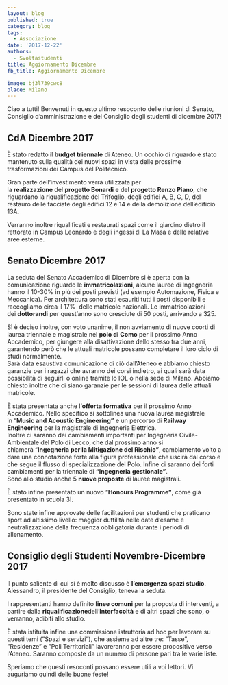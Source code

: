 ```yaml
---
layout: blog
published: true
category: blog
tags:
  - Associazione
date: '2017-12-22'
authors:
  - Svoltastudenti
title: Aggiornamento Dicembre
fb_title: Aggiornamento Dicembre

image: bj3l739cwc8
place: Milano
---
```


Ciao a tutti! Benvenuti in questo ultimo resoconto delle riunioni di Senato, Consiglio d’amministrazione e del Consiglio degli studenti di dicembre 2017!

CdA Dicembre 2017
-----------------

È stato redatto il **budget triennale** di Ateneo. Un occhio di riguardo è stato mantenuto sulla qualità dei nuovi spazi in vista delle prossime trasformazioni dei Campus del Politecnico.

Gran parte dell’investimento verrà utilizzata per la **realizzazione** del **progetto Bonardi** e del **progetto Renzo Piano**, che riguardano la riqualificazione del Trifoglio, degli edifici A, B, C, D, del restauro delle facciate degli edifici 12 e 14 e della demolizione dell’edificio 13A.

Verranno inoltre riqualificati e restaurati spazi come il giardino dietro il rettorato in Campus Leonardo e degli ingessi di La Masa e delle relative aree esterne.

Senato Dicembre 2017
--------------------

La seduta del Senato Accademico di Dicembre si è aperta con la comunicazione riguardo le **immatricolazioni**, alcune lauree di Ingegneria hanno il 10-30% in più dei posti previsti (ad esempio Automazione, Fisica e Meccanica). Per architettura sono stati esauriti tutti i posti disponibili e raccogliamo circa il 17%  delle matricole nazionali. Le immatricolazioni dei **dottorandi** per quest’anno sono cresciute di 50 posti, arrivando a 325.

Sì è deciso inoltre, con voto unanime, il non avviamento di nuove coorti di laurea triennale e magistrale nel **polo di Como** per il prossimo Anno Accademico, per giungere alla disattivazione dello stesso tra due anni, garantendo però che le attuali matricole possano completare il loro ciclo di studi normalmente.   
Sarà data esaustiva comunicazione di ciò dall’Ateneo e abbiamo chiesto garanzie per i ragazzi che avranno dei corsi indietro, ai quali sarà data possibilità di seguirli o online tramite lo IOL o nella sede di Milano. Abbiamo chiesto inoltre che ci siano garanzie per le sessioni di laurea delle attuali matricole.

È stata presentata anche l’**offerta formativa** per il prossimo Anno Accademico. Nello specifico si sottolinea una nuova laurea magistrale in “**Music and Acoustic Engineering”** e un percorso di **Railway Engineering** per la magistrale di Ingegneria Elettrica.   
Inoltre ci saranno dei cambiamenti importanti per Ingegneria Civile-Ambientale del Polo di Lecco, che dal prossimo anno si chiamerà “**Ingegneria per la Mitigazione del Rischio”**, cambiamento volto a dare una connotazione forte alla figura professionale che uscirà dal corso e che segue il flusso di specializzazione del Polo. Infine ci saranno dei forti cambiamenti per la triennale di **“Ingegneria** **gestionale”**.   
Sono allo studio anche 5 **nuove proposte** di lauree magistrali.

È stato infine presentato un nuovo “**Honours Programme”**, come già presentato in scuola 3I.

Sono state infine approvate delle facilitazioni per studenti che praticano sport ad altissimo livello: maggior duttilità nelle date d’esame e neutralizzazione della frequenza obbligatoria durante i periodi di allenamento.

**Consiglio degli Studenti Novembre-Dicembre 2017**
---------------------------------------------------

Il punto saliente di cui si è molto discusso è **l’emergenza spazi studio**. Alessandro, il presidente del Consiglio, teneva la seduta.

I rappresentanti hanno definito **linee comuni** per la proposta di interventi, a partire dalla **riqualificazione**dell’**Interfacoltà** e di altri spazi che sono, o verranno, adibiti allo studio.

È stata istituita infine una commissione istruttoria ad hoc per lavorare su questi temi (”Spazi e servizi”), che assieme ad altre tre: ”Tasse”, ”Residenze” e ”Poli Territoriali” lavoreranno per essere propositive verso l’Ateneo. Saranno composte da un numero di persone pari tra le varie liste.

Speriamo che questi resoconti possano essere utili a voi lettori. Vi auguriamo quindi delle buone feste!

